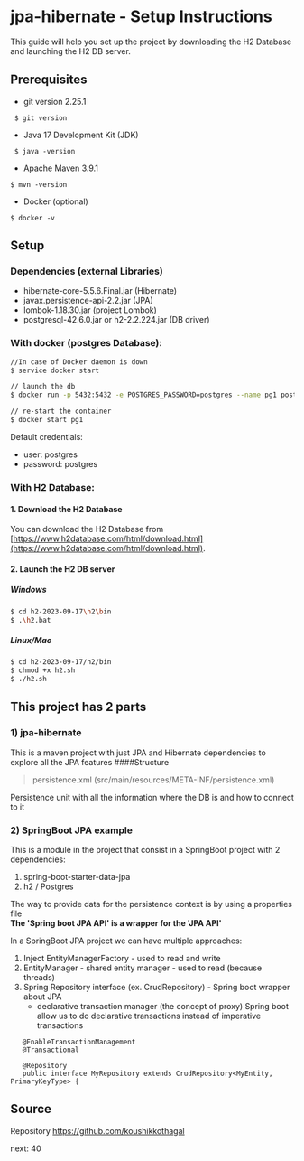 # jpa-hibernate - Setup Instructions

This guide will help you set up the project by downloading the H2 Database and launching the H2 DB server.

## Prerequisites

- git version 2.25.1
```
 $ git version
```
- Java 17 Development Kit (JDK)
```
 $ java -version
```
- Apache Maven 3.9.1
```
$ mvn -version
```
- Docker (optional)
```
$ docker -v
``` 

## Setup

### Dependencies (external Libraries)
- hibernate-core-5.5.6.Final.jar (Hibernate)
- javax.persistence-api-2.2.jar (JPA)
- lombok-1.18.30.jar (project Lombok)
- postgresql-42.6.0.jar or h2-2.2.224.jar (DB driver)

### With docker (postgres Database):
```bash
//In case of Docker daemon is down
$ service docker start

// launch the db
$ docker run -p 5432:5432 -e POSTGRES_PASSWORD=postgres --name pg1 postgres

// re-start the container 
$ docker start pg1
```
Default credentials:
- user: postgres
- password: postgres


### With H2 Database:

#### 1. Download the H2 Database

You can download the H2 Database from [https://www.h2database.com/html/download.html](https://www.h2database.com/html/download.html).

#### 2. Launch the H2 DB server

##### Windows

```bash
$ cd h2-2023-09-17\h2\bin
$ .\h2.bat

```

##### Linux/Mac
```bash
$ cd h2-2023-09-17/h2/bin
$ chmod +x h2.sh
$ ./h2.sh
```

## This project has 2 parts
### 1) jpa-hibernate
This is a maven project with just JPA and Hibernate dependencies to explore all the JPA features
####Structure

> persistence.xml (src/main/resources/META-INF/persistence.xml) <br>

Persistence unit with all the information where the DB is and how to connect to it



### 2) SpringBoot JPA example
This is a module in the project that consist in a SpringBoot project with 2 dependencies:
1. spring-boot-starter-data-jpa    
2. h2 / Postgres

The way to provide data for the persistence context is by using a properties file<br>
__The 'Spring boot JPA API' is a wrapper for the 'JPA API'__


In a SpringBoot JPA project we can have multiple approaches:
1) Inject EntityManagerFactory - used to read and write
2) EntityManager - shared entity manager - used to read (because threads)
3) Spring Repository interface (ex. CrudRepository) -  Spring boot wrapper about JPA
   - declarative transaction manager (the concept of proxy)
     Spring boot allow us to do declarative transactions instead of imperative transactions
```
   @EnableTransactionManagement        
   @Transactional
```

```
   @Repository
   public interface MyRepository extends CrudRepository<MyEntity, PrimaryKeyType> {

```



## Source
Repository https://github.com/koushikkothagal

next: 40
